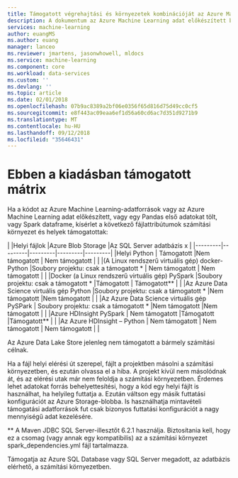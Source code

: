 ```yaml
---
title: Támogatott végrehajtási és környezetek kombinációját az Azure Machine Learning adat előkészített |} A Microsoft Docs
description: A dokumentum az Azure Machine Learning adat előkészített biztosít támogatott kombinációk különböző modulok és adatforrások teljes listája
services: machine-learning
author: euangMS
ms.author: euang
manager: lanceo
ms.reviewer: jmartens, jasonwhowell, mldocs
ms.service: machine-learning
ms.component: core
ms.workload: data-services
ms.custom: ''
ms.devlang: ''
ms.topic: article
ms.date: 02/01/2018
ms.openlocfilehash: 07b9ac8389a2bf06e0356f65d816d75d49cc0cf5
ms.sourcegitcommit: e8f443ac09eaa6ef1d56a60cd6ac7d351d9271b9
ms.translationtype: MT
ms.contentlocale: hu-HU
ms.lasthandoff: 09/12/2018
ms.locfileid: "35646431"
---
```

# <a name="supported-matrix-for-this-release"></a>Ebben a kiadásban támogatott mátrix 
Ha a kódot az Azure Machine Learning-adatforrások vagy az Azure Machine Learning adat előkészített, vagy egy Pandas első adatokat tölt, vagy Spark dataframe, kísérlet a következő fájlattribútumok számítási környezet és helyek támogatottak:

|     |Helyi fájlok  |Azure Blob Storage  |Az SQL Server adatbázis x  |
|---------|---------|---------|---------|---------|
|Helyi Python    |     Támogatott    |Nem támogatott         | Nem támogatott        |         |
|(A Linux rendszerű virtuális gép) docker-Python     |Soubory projektu: csak a támogatott *         | Nem támogatott        |        Nem támogatott |         |
|Docker (a Linux rendszerű virtuális gép) PySpark     |Soubory projektu: csak a támogatott *     |Támogatott         | Támogatott**        |         |
|Az Azure Data Science virtuális gép Python     |Soubory projektu: csak a támogatott *         |Nem támogatott         |Nem támogatott         |         |
|Az Azure Data Science virtuális gép PySPark     | Soubory projektu: csak a támogatott *        |Nem támogatott         |Nem támogatott         |         |
|Azure HDInsight PySpark     | Nem támogatott        |Támogatott         |Támogatott**         |         |
|Az Azure HDInsight – Python     | Nem támogatott        | Nem támogatott        | Nem támogatott        |         |

Az Azure Data Lake Store jelenleg nem támogatott a bármely számítási célnak.

Ha a fájl helyi elérési út szerepel, fájlt a projektben másolni a számítási környezetben, és ezután olvassa el a hiba. A projekt kívül nem másolódnak át, és az elérési utak már nem feloldja a számítási környezetben. Érdemes lehet adatokat forrás behelyettesítési, hogy a kód egy helyi fájlt is használhat, ha helyileg futtatja a. Ezután váltson egy másik futtatási konfigurációt az Azure Storage-blobba. Is használhatja mintavételi támogatási adatforrások fut csak bizonyos futtatási konfigurációt a nagy mennyiségű adat kezelésére.

** A Maven JDBC SQL Server-illesztőt 6.2.1 használja. Biztosítania kell, hogy ez a csomag (vagy annak egy kompatibilis) az a számítási környezet spark_dependencies.yml fájl tartalmazza.

Támogatja az Azure SQL Database vagy SQL Server megadott, az adatbázis elérhető, a számítási környezetben. 
